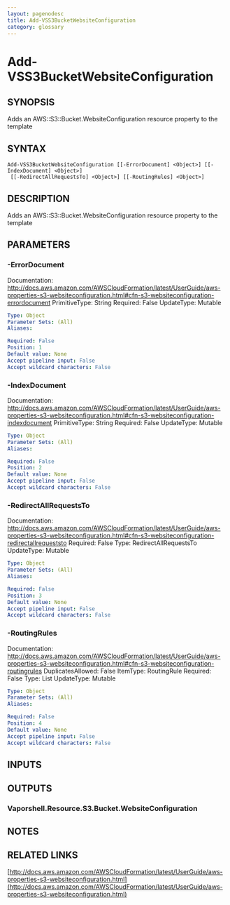 ```yaml
---
layout: pagenodesc
title: Add-VSS3BucketWebsiteConfiguration
category: glossary
---
```


# Add-VSS3BucketWebsiteConfiguration

## SYNOPSIS
Adds an AWS::S3::Bucket.WebsiteConfiguration resource property to the template

## SYNTAX

```
Add-VSS3BucketWebsiteConfiguration [[-ErrorDocument] <Object>] [[-IndexDocument] <Object>]
 [[-RedirectAllRequestsTo] <Object>] [[-RoutingRules] <Object>]
```

## DESCRIPTION
Adds an AWS::S3::Bucket.WebsiteConfiguration resource property to the template

## PARAMETERS

### -ErrorDocument
Documentation: http://docs.aws.amazon.com/AWSCloudFormation/latest/UserGuide/aws-properties-s3-websiteconfiguration.html#cfn-s3-websiteconfiguration-errordocument
PrimitiveType: String
Required: False
UpdateType: Mutable

```yaml
Type: Object
Parameter Sets: (All)
Aliases: 

Required: False
Position: 1
Default value: None
Accept pipeline input: False
Accept wildcard characters: False
```

### -IndexDocument
Documentation: http://docs.aws.amazon.com/AWSCloudFormation/latest/UserGuide/aws-properties-s3-websiteconfiguration.html#cfn-s3-websiteconfiguration-indexdocument
PrimitiveType: String
Required: False
UpdateType: Mutable

```yaml
Type: Object
Parameter Sets: (All)
Aliases: 

Required: False
Position: 2
Default value: None
Accept pipeline input: False
Accept wildcard characters: False
```

### -RedirectAllRequestsTo
Documentation: http://docs.aws.amazon.com/AWSCloudFormation/latest/UserGuide/aws-properties-s3-websiteconfiguration.html#cfn-s3-websiteconfiguration-redirectallrequeststo
Required: False
Type: RedirectAllRequestsTo
UpdateType: Mutable

```yaml
Type: Object
Parameter Sets: (All)
Aliases: 

Required: False
Position: 3
Default value: None
Accept pipeline input: False
Accept wildcard characters: False
```

### -RoutingRules
Documentation: http://docs.aws.amazon.com/AWSCloudFormation/latest/UserGuide/aws-properties-s3-websiteconfiguration.html#cfn-s3-websiteconfiguration-routingrules
DuplicatesAllowed: False
ItemType: RoutingRule
Required: False
Type: List
UpdateType: Mutable

```yaml
Type: Object
Parameter Sets: (All)
Aliases: 

Required: False
Position: 4
Default value: None
Accept pipeline input: False
Accept wildcard characters: False
```

## INPUTS

## OUTPUTS

### Vaporshell.Resource.S3.Bucket.WebsiteConfiguration

## NOTES

## RELATED LINKS

[http://docs.aws.amazon.com/AWSCloudFormation/latest/UserGuide/aws-properties-s3-websiteconfiguration.html](http://docs.aws.amazon.com/AWSCloudFormation/latest/UserGuide/aws-properties-s3-websiteconfiguration.html)

